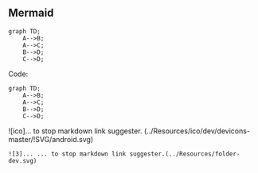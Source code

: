 
## Mermaid

```mermaid
graph TD;
    A-->B;
    A-->C;
    B-->D;
    C-->D;
```

Code:

    graph TD;
        A-->B;
        A-->C;
        B-->D;
        C-->D;



![ico]... to stop markdown link suggester.
(../Resources/ico/dev/devicons-master/!SVG/android.svg)

`![3]... ... to stop markdown link suggester.(../Resources/folder-dev.svg)`

